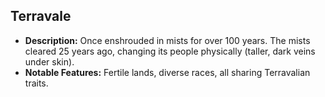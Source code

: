 ## Terravale
- **Description:** Once enshrouded in mists for over 100 years. The mists cleared 25 years ago, changing its people physically (taller, dark veins under skin).
- **Notable Features:** Fertile lands, diverse races, all sharing Terravalian traits.
